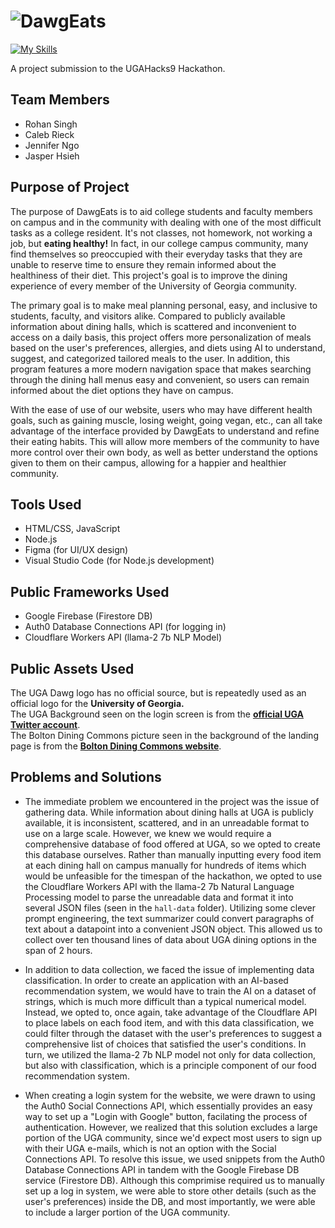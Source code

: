# ![DawgEats](https://media.discordapp.net/attachments/384088851649396747/1205974116377690122/Screenshot_2024-02-10_at_3.30.32_PM.png?ex=65da51eb&is=65c7dceb&hm=a1537d036532bef2542c34d90487d1dc20d9b0b9fc79a4d48069d9b1a4fd98dc&=&format=webp&quality=lossless&width=1400&height=359)

[![My Skills](https://skillicons.dev/icons?i=vscode,js,html,css,firebase,gcp,figma,cloudflare,workers,nodejs)](https://skillicons.dev)

A project submission to the UGAHacks9 Hackathon.

## Team Members
- Rohan Singh
- Caleb Rieck
- Jennifer Ngo
- Jasper Hsieh

## Purpose of Project
The purpose of DawgEats is to aid college students and faculty members on campus and in the community with dealing with one of the most difficult tasks as a college resident. It's not classes, not homework, not working a job, but **eating healthy!** In fact, in our college campus community, many find themselves so preoccupied with their everyday tasks that they are unable to reserve time to ensure they remain informed about the healthiness of their diet. This project's goal is to improve the dining experience of every member of the University of Georgia community.

The primary goal is to make meal planning personal, easy, and inclusive to students, faculty, and visitors alike. Compared to publicly available information about dining halls, which is scattered and inconvenient to access on a daily basis, this project offers more personalization of meals based on the user's preferences, allergies, and diets using AI to understand, suggest, and categorized tailored meals to the user. In addition, this program features a more modern navigation space that makes searching through the dining hall menus easy and convenient, so users can remain informed about the diet options they have on campus.

With the ease of use of our website, users who may have different health goals, such as gaining muscle, losing weight, going vegan, etc., can all take advantage of the interface provided by DawgEats to understand and refine their eating habits. This will allow more members of the community to have more control over their own body, as well as better understand the options given to them on their campus, allowing for a happier and healthier community.


## Tools Used
- HTML/CSS, JavaScript <br>
- Node.js <br>
- Figma (for UI/UX design) <br>
- Visual Studio Code (for Node.js development)

## Public Frameworks Used
- Google Firebase (Firestore DB) <br>
- Auth0 Database Connections API (for logging in) <br>
- Cloudflare Workers API (llama-2 7b NLP Model) <br>

## Public Assets Used
The UGA Dawg logo has no official source, but is repeatedly used as an official logo for the **University of Georgia.** \
The UGA Background seen on the login screen is from the [**official UGA Twitter account**](https://twitter.com/universityofga/status/1247231365734715392). \
The Bolton Dining Commons picture seen in the background of the landing page is from the [**Bolton Dining Commons website**](https://dining.uga.edu/locations/bolton/).

## Problems and Solutions
- The immediate problem we encountered in the project was the issue of gathering data. While information about dining halls at UGA is publicly available, it is inconsistent, scattered, and in an unreadable format to use on a large scale. However, we knew we would require a comprehensive database of food offered at UGA, so we opted to create this database ourselves. Rather than manually inputting every food item at each dining hall on campus manually for hundreds of items which would be unfeasible for the timespan of the hackathon, we opted to use the Cloudflare Workers API with the llama-2 7b Natural Language Processing model to parse the unreadable data and format it into several JSON files (seen in the `hall-data` folder). Utilizing some clever prompt engineering, the text summarizer could convert paragraphs of text about a datapoint into a convenient JSON object. This allowed us to collect over ten thousand lines of data about UGA dining options in the span of 2 hours.

- In addition to data collection, we faced the issue of implementing data classification. In order to create an application with an AI-based recommendation system, we would have to train the AI on a dataset of strings, which is much more difficult than a typical numerical model. Instead, we opted to, once again, take advantage of the Cloudflare API to place labels on each food item, and with this data classification, we could filter through the dataset with the user's preferences to suggest a comprehensive list of choices that satisfied the user's conditions. In turn, we utilized the llama-2 7b NLP model not only for data collection, but also with classification, which is a principle component of our food recommendation system.

- When creating a login system for the website, we were drawn to using the Auth0 Social Connections API, which essentially provides an easy way to set up a "Login with Google" button, facilating the process of authentication. However, we realized that this solution excludes a large portion of the UGA community, since we'd expect most users to sign up with their UGA e-mails, which is not an option with the Social Connections API. To resolve this issue, we used snippets from the Auth0 Database Connections API in tandem with the Google Firebase DB service (Firestore DB). Although this comprimise required us to manually set up a log in system, we were able to store other details (such as the user's preferences) inside the DB, and most importantly, we were able to include a larger portion of the UGA community.


